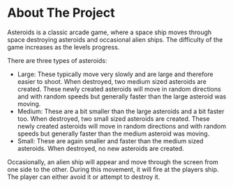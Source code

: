 # About The Project 

Asteroids is a classic arcade game, where a space ship moves through space destroying asteroids and occasional alien ships. The difficulty of the game increases as the levels progress. 

There are three types of asteroids:
- Large: These typically move very slowly and are large and therefore easier to shoot. When destroyed, two medium sized asteroids are created. These newly created asteroids will move in random directions and with random speeds but generally faster than the large asteroid was moving.
- Medium: These are a bit smaller than the large asteroids and a bit faster too. When destroyed, two small sized asteroids are created. These newly created asteroids will move in random directions and with random speeds but generally faster than the medium asteroid was moving.
- Small: These are again smaller and faster than the medium sized asteroids. When destroyed, no new asteroids are created.

Occasionally, an alien ship will appear and move through the screen from one side to the other. During this movement, it will fire at the players ship. The player can either avoid it or attempt to destroy it.

